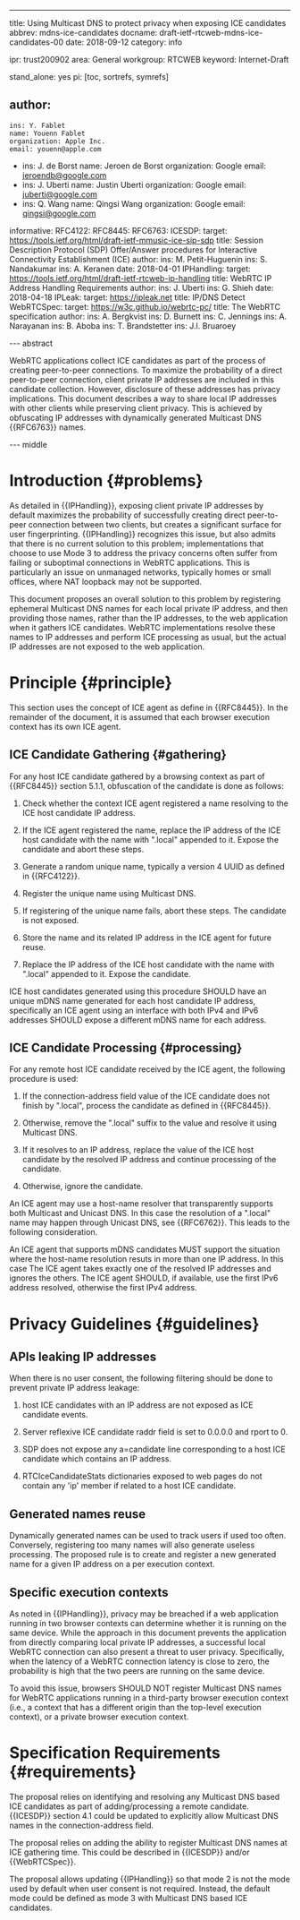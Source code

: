 ---
title: Using Multicast DNS to protect privacy when exposing ICE candidates
abbrev: mdns-ice-candidates
docname: draft-ietf-rtcweb-mdns-ice-candidates-00
date: 2018-09-12
category: info

ipr: trust200902
area: General
workgroup: RTCWEB
keyword: Internet-Draft

stand_alone: yes
pi: [toc, sortrefs, symrefs]

author:
 -
    ins: Y. Fablet
    name: Youenn Fablet
    organization: Apple Inc.
    email: youenn@apple.com
 -
    ins: J. de Borst
    name: Jeroen de Borst
    organization: Google
    email: jeroendb@google.com
 -
    ins: J. Uberti
    name: Justin Uberti
    organization: Google
    email: juberti@google.com
 -
    ins: Q. Wang
    name: Qingsi Wang
    organization: Google
    email: qingsi@google.com

informative:
  RFC4122:
  RFC8445:
  RFC6763:
  ICESDP:
    target: https://tools.ietf.org/html/draft-ietf-mmusic-ice-sip-sdp
    title: Session Description Protocol (SDP) Offer/Answer procedures for Interactive Connectivity Establishment (ICE)
    author:
      ins: M. Petit-Huguenin
      ins: S. Nandakumar
      ins: A. Keranen
    date: 2018-04-01
  IPHandling:
    target: https://tools.ietf.org/html/draft-ietf-rtcweb-ip-handling
    title:  WebRTC IP Address Handling Requirements
    author:
      ins: J. Uberti
      ins: G. Shieh
    date: 2018-04-18
  IPLeak:
    target: https://ipleak.net
    title:  IP/DNS Detect
  WebRTCSpec:
    target: https://w3c.github.io/webrtc-pc/
    title:  The WebRTC specification
    author:
      ins: A. Bergkvist
      ins: D. Burnett
      ins: C. Jennings
      ins: A. Narayanan
      ins: B. Aboba
      ins: T. Brandstetter
      ins: J.I. Bruaroey

--- abstract

WebRTC applications collect ICE candidates as part of the process of creating
peer-to-peer connections. To maximize the probability of a direct peer-to-peer
connection, client private IP addresses are included in this candidate
collection. However, disclosure of these addresses has privacy implications.
This document describes a way to share local IP addresses with other clients
while preserving client privacy. This is achieved by obfuscating IP addresses
with dynamically generated Multicast DNS {{RFC6763}} names.

--- middle

Introduction {#problems}
============

As detailed in {{IPHandling}}, exposing client private IP addresses by default
maximizes the probability of successfully creating direct peer-to-peer
connection between two clients, but creates a significant surface for user
fingerprinting. {{IPHandling}} recognizes this issue, but also admits that there
is no current solution to this problem; implementations that choose to use
Mode 3 to address the privacy concerns often suffer from failing or suboptimal
connections in WebRTC applications. This is particularly an issue on unmanaged
networks, typically homes or small offices, where NAT loopback may not be
supported.

This document proposes an overall solution to this problem by registering
ephemeral Multicast DNS names for each local private IP address, and then
providing those names, rather than the IP addresses, to the web application
when it gathers ICE candidates. WebRTC implementations resolve these names
to IP addresses and perform ICE processing as usual, but the actual IP addresses
are not exposed to the web application.

Principle {#principle}
============

This section uses the concept of ICE agent as define in {{RFC8445}}.
In the remainder of the document, it is assumed that each browser execution context has its own ICE agent.

ICE Candidate Gathering {#gathering}
----------------------------

For any host ICE candidate gathered by a browsing context as part of {{RFC8445}} section 5.1.1, obfuscation of the candidate is done as follows:

1. Check whether the context ICE agent registered a name resolving to the ICE host candidate IP address.

2. If the ICE agent registered the name, replace the IP address of the ICE host candidate with the name with ".local" appended to it. Expose the candidate and abort these steps.

3. Generate a random unique name, typically a version 4 UUID as defined in {{RFC4122}}.

4. Register the unique name using Multicast DNS.

5. If registering of the unique name fails, abort these steps. The candidate is not exposed.

6. Store the name and its related IP address in the ICE agent for future reuse.

7. Replace the IP address of the ICE host candidate with the name with ".local" appended to it. Expose the candidate.

ICE host candidates generated using this procedure SHOULD have an unique mDNS name generated for each host candidate IP address, specifically an ICE agent using an interface with both IPv4 and IPv6 addresses SHOULD expose a different mDNS name for each address.

ICE Candidate Processing {#processing}
----------------------------

For any remote host ICE candidate received by the ICE agent, the following procedure is used:

1. If the connection-address field value of the ICE candidate does not finish by ".local", process the candidate as defined in {{RFC8445}}.

2. Otherwise, remove the ".local" suffix to the value and resolve it using Multicast DNS.

3. If it resolves to an IP address, replace the value of the ICE host candidate by the resolved IP address and continue processing of the candidate.

4. Otherwise, ignore the candidate.

An ICE agent may use a host-name resolver that transparently supports both Multicast and Unicast DNS. In this case the resolution of a ".local" name may happen through Unicast DNS, see {{RFC6762}}. This leads to the following consideration.

An ICE agent that supports mDNS candidates MUST support the situation where the host-name resolution resuts in more than one IP address. In this case The ICE agent takes exactly one of the resolved IP addresses and ignores the others. The ICE agent SHOULD, if available, use the first IPv6 address resolved, otherwise the first IPv4 address.

Privacy Guidelines {#guidelines}
============

APIs leaking IP addresses
----------------------------

When there is no user consent, the following filtering should be done to prevent private IP address leakage:

1. host ICE candidates with an IP address are not exposed as ICE candidate events.

2. Server reflexive ICE candidate raddr field is set to 0.0.0.0 and rport to 0.

3. SDP does not expose any a=candidate line corresponding to a host ICE candidate which contains an IP address.

4. RTCIceCandidateStats dictionaries exposed to web pages do not contain any 'ip' member if related to a host ICE candidate.

Generated names reuse
----------------------------

Dynamically generated names can be used to track users if used too often.
Conversely, registering too many names will also generate useless processing.
The proposed rule is to create and register a new generated name for a given IP address on a per execution context.

Specific execution contexts
----------------------------

As noted in {{IPHandling}}, privacy may be breached if a web application running
in two browser contexts can determine whether it is running on the same device.
While the approach in this document prevents the application from directly
comparing local private IP addresses, a successful local WebRTC connection
can also present a threat to user privacy. Specifically, when the latency of a
WebRTC connection latency is close to zero, the probability is high that the
two peers are running on the same device.

To avoid this issue, browsers SHOULD NOT register Multicast DNS names for
WebRTC applications running in a third-party browser execution context (i.e., a
context that has a different origin than the top-level execution context), or a
private browser execution context.

Specification Requirements {#requirements}
============

The proposal relies on identifying and resolving any Multicast DNS based ICE candidates as part of adding/processing a remote candidate.
{{ICESDP}} section 4.1 could be updated to explicitly allow Multicast DNS names in the connection-address field.

The proposal relies on adding the ability to register Multicast DNS names at ICE gathering time.
This could be described in {{ICESDP}} and/or {{WebRTCSpec}}.

The proposal allows updating {{IPHandling}} so that mode 2 is not the mode used by default when user consent is not required.
Instead, the default mode could be defined as mode 3 with Multicast DNS based ICE candidates.
